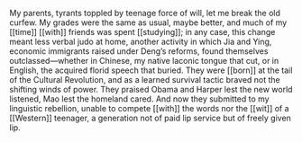 My parents, tyrants toppled by teenage force of will, let me break the old curfew. My grades were the same as usual, maybe better, and much of my [[time]] [[with]] friends was spent [[studying]]; in any case, this change meant less verbal judo at home, another activity in which Jia and Ying, economic immigrants raised under Deng’s reforms, found themselves outclassed—whether in Chinese, my native laconic tongue that cut, or in English, the acquired florid speech that buried. They were [[born]] at the tail of the Cultural Revolution, and as a learned survival tactic braved not the shifting winds of power. They praised Obama and Harper lest the new world listened, Mao lest the homeland cared. And now they submitted to my linguistic rebellion, unable to compete [[with]] the words nor the [[wit]] of a [[Western]] teenager, a generation not of paid lip service but of freely given lip.  